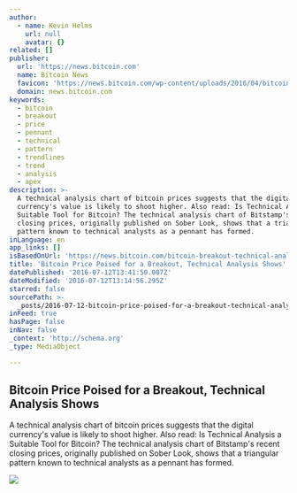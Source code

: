 ```yaml
---
author:
  - name: Kevin Helms
    url: null
    avatar: {}
related: []
publisher:
  url: 'https://news.bitcoin.com'
  name: Bitcoin News
  favicon: 'https://news.bitcoin.com/wp-content/uploads/2016/04/bitcoin_fav.png'
  domain: news.bitcoin.com
keywords:
  - bitcoin
  - breakout
  - price
  - pennant
  - technical
  - pattern
  - trendlines
  - trend
  - analysis
  - apex
description: >-
  A technical analysis chart of bitcoin prices suggests that the digital
  currency's value is likely to shoot higher. Also read: Is Technical Analysis a
  Suitable Tool for Bitcoin? The technical analysis chart of Bitstamp's recent
  closing prices, originally published on Sober Look, shows that a triangular
  pattern known to technical analysts as a pennant has formed.
inLanguage: en
app_links: []
isBasedOnUrl: 'https://news.bitcoin.com/bitcoin-breakout-technical-analysis/'
title: 'Bitcoin Price Poised for a Breakout, Technical Analysis Shows'
datePublished: '2016-07-12T13:41:50.007Z'
dateModified: '2016-07-12T13:14:56.295Z'
starred: false
sourcePath: >-
  _posts/2016-07-12-bitcoin-price-poised-for-a-breakout-technical-analysis-show.md
inFeed: true
hasPage: false
inNav: false
_context: 'http://schema.org'
_type: MediaObject

---
```

<article style=""><h1>Bitcoin Price Poised for a Breakout, Technical Analysis Shows</h1><p>A technical analysis chart of bitcoin prices suggests that the digital currency's value is likely to shoot higher. Also read: Is Technical Analysis a Suitable Tool for Bitcoin? The technical analysis chart of Bitstamp's recent closing prices, originally published on Sober Look, shows that a triangular pattern known to technical analysts as a pennant has formed.</p><img src="https://news.bitcoin.com/wp-content/uploads/2016/07/technical-analysis.png" /></article>